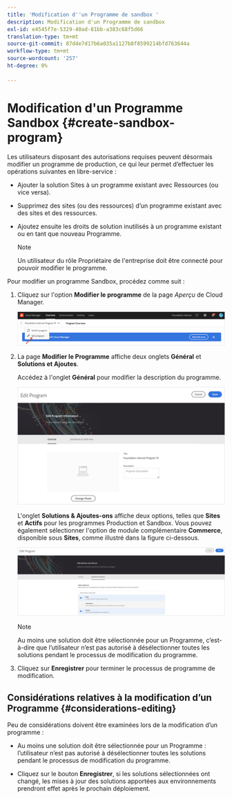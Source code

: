 ```yaml
---
title: 'Modification d''un Programme de sandbox '
description: Modification d'un Programme de sandbox
exl-id: e4545f7e-5329-40ad-81bb-a383c68f5d66
translation-type: tm+mt
source-git-commit: 87d4e7d17b6a035a1127b8f8599214bfd763644a
workflow-type: tm+mt
source-wordcount: '257'
ht-degree: 0%

---
```


# Modification d&#39;un Programme Sandbox {#create-sandbox-program}

Les utilisateurs disposant des autorisations requises peuvent désormais modifier un programme de production, ce qui leur permet d’effectuer les opérations suivantes en libre-service :

* Ajouter la solution Sites à un programme existant avec Ressources (ou vice versa).
* Supprimez des sites (ou des ressources) d’un programme existant avec des sites et des ressources.
* Ajoutez ensuite les droits de solution inutilisés à un programme existant ou en tant que nouveau Programme.

   >[!NOTE]
   >Un utilisateur du rôle Propriétaire de l&#39;entreprise doit être connecté pour pouvoir modifier le programme.

Pour modifier un programme Sandbox, procédez comme suit :

1. Cliquez sur l&#39;option **Modifier le programme** de la page *Aperçu* de Cloud Manager.

   ![](assets/edit-program-overview.png)

1. La page **Modifier le Programme** affiche deux onglets **Général** et **Solutions et Ajoutes**.

   Accédez à l&#39;onglet **Général** pour modifier la description du programme.

   ![](assets/edit-program-general.png)

   L&#39;onglet **Solutions &amp; Ajoutes-ons** affiche deux options, telles que **Sites** et **Actifs** pour les programmes Production et Sandbox. Vous pouvez également sélectionner l&#39;option de module complémentaire **Commerce**, disponible sous **Sites**, comme illustré dans la figure ci-dessous.

   ![](assets/edit-prg.png)

   >[!NOTE]
   >Au moins une solution doit être sélectionnée pour un Programme, c’est-à-dire que l’utilisateur n’est pas autorisé à désélectionner toutes les solutions pendant le processus de modification du programme.

1. Cliquez sur **Enregistrer** pour terminer le processus de programme de modification.


## Considérations relatives à la modification d’un Programme {#considerations-editing}

Peu de considérations doivent être examinées lors de la modification d’un programme :

* Au moins une solution doit être sélectionnée pour un Programme : l’utilisateur n’est pas autorisé à désélectionner toutes les solutions pendant le processus de modification du programme.

* Cliquez sur le bouton **Enregistrer**, si les solutions sélectionnées ont changé, les mises à jour des solutions apportées aux environnements prendront effet après le prochain déploiement.
